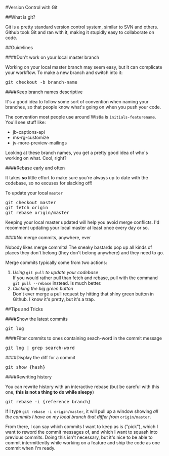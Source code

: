 #Version Control with Git


##What is git?

Git is a pretty standard version control system, similar to SVN and others.  Github took Git and ran with it, making it stupidly easy to collaborate on code.

##Guidelines

####Don't work on your local master branch

Working on your local master branch may seem easy, but it can complicate your workflow. To make a new branch and switch into it:

<pre>git checkout -b branch-name</pre>

####Keep branch names descriptive

It's a good idea to follow some sort of convention when naming your branches, so that people know what's going on when you push your code.

The convention most people use around Wistia is <code>initials-featurename</code>.  You'll see stuff like:

- jb-captions-api
- ms-rg-customize
- jv-more-preview-mailings

Looking at these branch names, you get a pretty good idea of who's working on what.  Cool, right?

####Rebase early and often

It takes **so** little effort to make sure you're always up to date with the codebase, so no excuses for slacking off!

To update your local <code>master</code>

<pre>
git checkout master
git fetch origin
git rebase origin/master
</pre>

Keeping your local master updated will help you avoid merge conflicts.  I'd recomment updating your local master at least once every day or so.

####No merge commits, anywhere, ever

Nobody likes merge commits!  The sneaky bastards pop up all kinds of places they don't belong (they don't belong anywhere) and they need to go.

Merge commits typically come from two actions:

1. *Using* <code>git pull</code> *to update your codebase*  
If you would rather pull than fetch and rebase, pull with the command <code>git pull --rebase</code> instead.  Is much better.
2. *Clicking the big green button*  
Don't ever merge a pull request by hitting that shiny green button in Github.  I know it's pretty, but it's a trap.


##Tips and Tricks

####Show the latest commits
<pre>git log</pre>

####Filter commits to ones containing seach-word in the commit message 
<pre>git log | grep search-word</pre>

####Display the diff for a commit
<pre>git show {hash}</pre>

####Rewriting history

You can rewrite history with an interactive rebase (but be careful with this one, **this is not a thing to do while sleepy**)

<pre>git rebase -i {reference branch}</pre>

If I type <code>git rebase -i origin/master</code>, it will pull up a window showing *all the commits I have on my local branch that differ from* <code>origin/master</code>.

From there, I can say which commits I want to keep as is ("pick"), which I want to reword the commit messages of, and which I want to squash into previous commits.  Doing this isn't necessary, but it's nice to be able to commit intermittently while working on a feature and ship the code as one commit when I'm ready.
